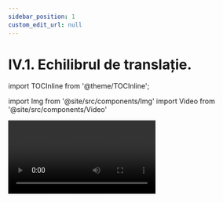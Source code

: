 ```yaml
---
sidebar_position: 1
custom_edit_url: null
---
```


# IV.1. Echilibrul de translație.


import TOCInline from '@theme/TOCInline';

<TOCInline toc={toc} />


import Img from '@site/src/components/Img'
import Video from '@site/src/components/Video'





<Video src="https://www.youtube.com/embed/VY8IHZHtkZw" />

<br></br>
<br></br>



<div class="alert alert--primary" role="alert">

Un corp solid are o **mişcare de translaţie** atunci când segmentul ce uneşte oricare două puncte ale corpului îşi păstrează direcţia în timpul mişcării (sau altfel spus, segmentul rămâne paralel cu el însuși în timpul mișcării).

</div>


<br></br>


<div class="alert alert--info" role="alert">

**Exemple de corpuri care au o mişcare de translaţie:**

- **Mișcarea unui echer față de o riglă**. Deoarece AB || A'B', spunem că echerul față de riglă este în mișcare de translație.

<Img src="fizica/clasa7/capitolul4/4_1_Poza1_ExempleDeCorpuriInMiscareDeTranslatie_1_EcherulSiRigla.jpg" lazy={false} width="1280" height="623" />


- **Sertarul față de șine**.

<Img src="fizica/clasa7/capitolul4/4_1_Poza2_ExempleDeCorpuriInMiscareDeTranslatie_2_SertarulFataDeSine.jpg" lazy={false} width="1280" height="722" />


- **Ușile glisante față de șine.**

<Img src="fizica/clasa7/capitolul4/4_1_Poza3_ExempleDeCorpuriInMiscareDeTranslatie_3_SifonierCuUsiGlisante_vers2.jpg" width="1000" height="673" />


- **Mișcarea telecabinei (telegondolei, telescaunului) față de cablu.**

<Img src="fizica/clasa7/capitolul4/4_1_Poza4_ExempleDeCorpuriInMiscareDeTranslatie_4_TelecabinaFataDeCablu.jpg" width="1280" height="848" />


- **Mișcarea unei mașini pe un drum drept**.

<Img src="fizica/clasa7/capitolul4/4_1_Poza5_ExempleDeCorpuriInMiscareDeTranslatie_5_MasinaPeDrumDrept.jpg" width="1280" height="429" />



- **Căderea liberă a corpurilor**.


<Img src="fizica/clasa7/capitolul4/4_1_Poza6_ExempleDeCorpuriInMiscareDeTranslatie_6_CadereaLiberaAUnuiMar_vers2.jpg" width="1000" height="642" />


- **Mișcarea liftului (scărilor rulante)**.

<Img src="fizica/clasa7/capitolul4/4_1_Poza7_ExempleDeCorpuriInMiscareDeTranslatie_7_MiscareaUnuiLift_vers2.jpg" width="1000" height="639" />


- **Mișcarea grătarului unui cuptor de aragaz**.

<Img src="fizica/clasa7/capitolul4/4_1_Poza8_ExempleDeCorpuriInMiscareDeTranslatie_8_MiscareaGrataruluiUnuiCuptorDeAragaz_v2.jpg" width="1000" height="510" />




</div>


<br></br>

<div class="alert alert--primary" role="alert">


**După traiectoria pe care o descrie un punct al solidului, translaţiile se împart în:**

- **translaţii rectilinii** dacă traiectoria unui punct este o dreaptă (toate exemplele date mai sus);

- **translaţii curbilinii** dacă traiectoria unui punct este o curbă oarecare în spaţiu. Ca exemplu avem mișcarea pedalei bicicletei care merge în linie dreaptă.

<Img className="img-responsive4" src="fizica/clasa7/capitolul4/4_1_Poza9_PozaTranslatieCurbilinie_vers2.jpg" width="1000" height="394" />



</div>


<br></br>

<div class="alert alert--primary" role="alert">

Un corp este în **echilibru de translaţie** atunci când rezultanta tuturor forțelor ce acționează asupra lui este zero.

</div>

<br></br>

<div class="alert alert--warning" role="alert">

&#128275 **Problemă rezolvată**


**1. Determină dacă următoarele corpuri sunt în echilibru de translaţie:**


**1.1. Un corp sprijinit pe o suprafață (podea, masă, scaun etc.) în stare de repaus.**


**Rezolvare:**


**În stare de repaus, un corp sprijinit pe o suprafață (podea, masă, scaun etc.)** are forța rezultantă egală cu zero, deoarece avem modulul greutății egal cu modulul reacțiunii normale:    
| G | = | N |.

Forța rezultantă este:   
R = N – G = 0 deci **corpul este în echilibru de translație.**

<Img className="img-responsive4" src="fizica/clasa7/capitolul4/4_1_Poza10_ReprezentareaGrafica_ProblemaModel1_1_vers3.jpg" width="1000" height="315" />


<br></br>
<br></br>
<br></br>



**1.2. Un corp în repaus suspendat de un fir inextensibil.**

**Rezolvare:**

Un **corp suspendat** are forța rezultantă egală cu zero, deoarece avem modulul greutății egal cu modulul tensiunii în fir:   
| G | = | T |.

Forța rezultantă este:   
R = T – G = 0 deci **corpul este în echilibru de translație.**

<Img className="img-responsive4" src="fizica/clasa7/capitolul4/4_1_Poza11_ReprezentareaGrafica_ProblemaModel1_2_vers4.jpg" width="1000" height="394" />

<br></br>
<br></br>
<br></br>


**1.3. Un corp în stare de mişcare rectilinie uniformă.**

**Rezolvare:**

Un **corp în stare de mişcare rectilinie uniformă** are forța rezultantă egală cu zero.    
Pe direcția orizontală ( O<sub>x</sub> ) : | F | =| F<sub>f</sub> | 	=>        R<sub>x</sub> = F – F<sub>f</sub> = 0    
Pe direcția verticală ( O<sub>y</sub> ) : | G | = | N | 	=>	    R<sub>y</sub> = N – G = 0

**Corpul este în echilibru de translație.**


<Img className="img-responsive4" src="fizica/clasa7/capitolul4/4_1_Poza12_ReprezentareaGrafica_ProblemaModel1_3_vers3.jpg" width="1000" height="321" />





</div>



<br></br>


